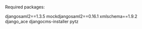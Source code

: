 Required packages:

djangosaml2==1.3.5
mockdjangosaml2==0.16.1
xmlschema==1.9.2
django_ace
djangocms-installer
pytz
